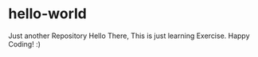 # hello-world
Just another Repository
Hello There,
This is just learning Exercise.
Happy Coding! :)
